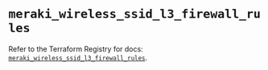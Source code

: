 # `meraki_wireless_ssid_l3_firewall_rules`

Refer to the Terraform Registry for docs: [`meraki_wireless_ssid_l3_firewall_rules`](https://registry.terraform.io/providers/ciscodevnet/meraki/1.7.1/docs/resources/wireless_ssid_l3_firewall_rules).
